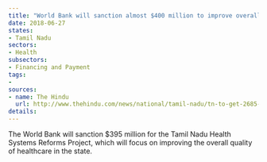 ```yaml
---
title: "World Bank will sanction almost $400 million to improve overall healthcare quality in state"
date: 2018-06-27
states:
- Tamil Nadu
sectors:
- Health
subsectors:
- Financing and Payment
tags:
- 
sources:
- name: The Hindu
  url: http://www.thehindu.com/news/national/tamil-nadu/tn-to-get-2685-cr-wb-aid/article24235803.ece
details:
---
```


The World Bank will sanction $395 million for the Tamil Nadu Health Systems Reforms Project, which will focus on improving the overall quality of healthcare in the state.

